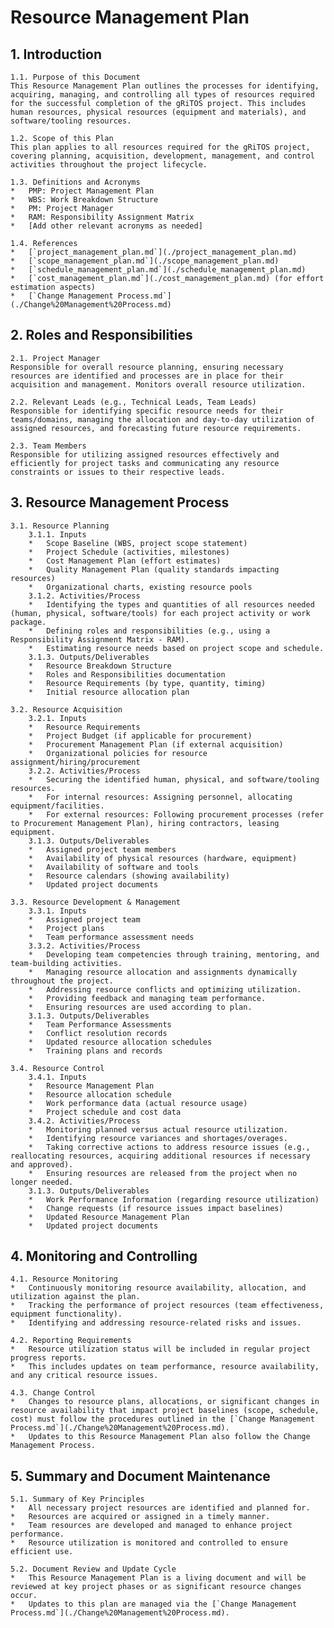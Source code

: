 # Resource Management Plan

## 1. Introduction
    1.1. Purpose of this Document
    This Resource Management Plan outlines the processes for identifying, acquiring, managing, and controlling all types of resources required for the successful completion of the gRiTOS project. This includes human resources, physical resources (equipment and materials), and software/tooling resources.

    1.2. Scope of this Plan
    This plan applies to all resources required for the gRiTOS project, covering planning, acquisition, development, management, and control activities throughout the project lifecycle.

    1.3. Definitions and Acronyms
    *   PMP: Project Management Plan
    *   WBS: Work Breakdown Structure
    *   PM: Project Manager
    *   RAM: Responsibility Assignment Matrix
    *   [Add other relevant acronyms as needed]

    1.4. References
    *   [`project_management_plan.md`](./project_management_plan.md)
    *   [`scope_management_plan.md`](./scope_management_plan.md)
    *   [`schedule_management_plan.md`](./schedule_management_plan.md)
    *   [`cost_management_plan.md`](./cost_management_plan.md) (for effort estimation aspects)
    *   [`Change Management Process.md`](./Change%20Management%20Process.md)

## 2. Roles and Responsibilities
    2.1. Project Manager
    Responsible for overall resource planning, ensuring necessary resources are identified and processes are in place for their acquisition and management. Monitors overall resource utilization.

    2.2. Relevant Leads (e.g., Technical Leads, Team Leads)
    Responsible for identifying specific resource needs for their teams/domains, managing the allocation and day-to-day utilization of assigned resources, and forecasting future resource requirements.

    2.3. Team Members
    Responsible for utilizing assigned resources effectively and efficiently for project tasks and communicating any resource constraints or issues to their respective leads.

## 3. Resource Management Process
    3.1. Resource Planning
        3.1.1. Inputs
        *   Scope Baseline (WBS, project scope statement)
        *   Project Schedule (activities, milestones)
        *   Cost Management Plan (effort estimates)
        *   Quality Management Plan (quality standards impacting resources)
        *   Organizational charts, existing resource pools
        3.1.2. Activities/Process
        *   Identifying the types and quantities of all resources needed (human, physical, software/tools) for each project activity or work package.
        *   Defining roles and responsibilities (e.g., using a Responsibility Assignment Matrix - RAM).
        *   Estimating resource needs based on project scope and schedule.
        3.1.3. Outputs/Deliverables
        *   Resource Breakdown Structure
        *   Roles and Responsibilities documentation
        *   Resource Requirements (by type, quantity, timing)
        *   Initial resource allocation plan

    3.2. Resource Acquisition
        3.2.1. Inputs
        *   Resource Requirements
        *   Project Budget (if applicable for procurement)
        *   Procurement Management Plan (if external acquisition)
        *   Organizational policies for resource assignment/hiring/procurement
        3.2.2. Activities/Process
        *   Securing the identified human, physical, and software/tooling resources.
        *   For internal resources: Assigning personnel, allocating equipment/facilities.
        *   For external resources: Following procurement processes (refer to Procurement Management Plan), hiring contractors, leasing equipment.
        3.1.3. Outputs/Deliverables
        *   Assigned project team members
        *   Availability of physical resources (hardware, equipment)
        *   Availability of software and tools
        *   Resource calendars (showing availability)
        *   Updated project documents

    3.3. Resource Development & Management
        3.3.1. Inputs
        *   Assigned project team
        *   Project plans
        *   Team performance assessment needs
        3.3.2. Activities/Process
        *   Developing team competencies through training, mentoring, and team-building activities.
        *   Managing resource allocation and assignments dynamically throughout the project.
        *   Addressing resource conflicts and optimizing utilization.
        *   Providing feedback and managing team performance.
        *   Ensuring resources are used according to plan.
        3.1.3. Outputs/Deliverables
        *   Team Performance Assessments
        *   Conflict resolution records
        *   Updated resource allocation schedules
        *   Training plans and records

    3.4. Resource Control
        3.4.1. Inputs
        *   Resource Management Plan
        *   Resource allocation schedule
        *   Work performance data (actual resource usage)
        *   Project schedule and cost data
        3.4.2. Activities/Process
        *   Monitoring planned versus actual resource utilization.
        *   Identifying resource variances and shortages/overages.
        *   Taking corrective actions to address resource issues (e.g., reallocating resources, acquiring additional resources if necessary and approved).
        *   Ensuring resources are released from the project when no longer needed.
        3.1.3. Outputs/Deliverables
        *   Work Performance Information (regarding resource utilization)
        *   Change requests (if resource issues impact baselines)
        *   Updated Resource Management Plan
        *   Updated project documents

## 4. Monitoring and Controlling
    4.1. Resource Monitoring
    *   Continuously monitoring resource availability, allocation, and utilization against the plan.
    *   Tracking the performance of project resources (team effectiveness, equipment functionality).
    *   Identifying and addressing resource-related risks and issues.

    4.2. Reporting Requirements
    *   Resource utilization status will be included in regular project progress reports.
    *   This includes updates on team performance, resource availability, and any critical resource issues.

    4.3. Change Control
    *   Changes to resource plans, allocations, or significant changes in resource availability that impact project baselines (scope, schedule, cost) must follow the procedures outlined in the [`Change Management Process.md`](./Change%20Management%20Process.md).
    *   Updates to this Resource Management Plan also follow the Change Management Process.

## 5. Summary and Document Maintenance
    5.1. Summary of Key Principles
    *   All necessary project resources are identified and planned for.
    *   Resources are acquired or assigned in a timely manner.
    *   Team resources are developed and managed to enhance project performance.
    *   Resource utilization is monitored and controlled to ensure efficient use.

    5.2. Document Review and Update Cycle
    *   This Resource Management Plan is a living document and will be reviewed at key project phases or as significant resource changes occur.
    *   Updates to this plan are managed via the [`Change Management Process.md`](./Change%20Management%20Process.md).
```
